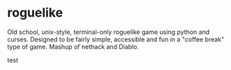 # roguelike

Old school, unix-style, terminal-only roguelike game using python and curses. Designed to be fairly simple, accessible and fun in a "coffee break" type of game. Mashup of nethack and Diablo.

test

